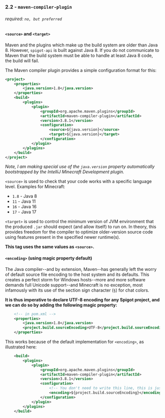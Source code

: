 ### 2.2 - `maven-compiler-plugin`
###### required: `no, but preferred`
#### `<source>` and `<target>`
Maven and the plugins which make up the build system are
older than Java 8. However, `spigot-api` is built against
Java 8. If you do not communicate to Maven that the build
system must be able to handle at least Java 8 code, the
build will fail.

The Maven compiler plugin provides a simple configuration
format for this:
```xml
<project>
    <properties>
        <java.version>1.8</java.version>
    </properties>
    <build>
        <plugins>
            <plugin>
                <groupId>org.apache.maven.plugins</groupId>
                <artifactId>maven-compiler-plugin</artifactId>
                <version>3.8.1</version>
                <configuration>
                    <source>${java.version}</source>
                    <target>${java.version}</target>
                </configuration>
            </plugin>
        </plugins>
    </build>
</project>
```
_Note, I am making special use of the `java.version`
property automatically bootstrapped by the IntelliJ
Minecraft Development plugin._

`<source>` is used to check that your code works with a
specific language level. Examples for Minecraft:
- `1.8` - Java 8
- `11` - Java 11
- `16` - Java 16
- `17` - Java 17

`<target>` is used to control the minimum version of JVM
environment that the produced `.jar` should expect (and
allow itself) to run on. In theory, this provides freedom
for the compiler to optimize older-version source code
using features present in the specified newer runtime(s).

**This tag uses the same values as `<source>`.**

#### `<encoding>` (using magic property default)
The Java compiler--and by extension, Maven--has generally
left the worry of default source file encoding to the host
system and its defaults. This creates a perfect storm for
Windows hosts--more and more software demands full Unicode
support--and Minecraft is no exception, most infamously with
its use of the section sign character (`§`) for chat colors.

**It is thus imperative to declare UTF-8 encoding for any
Spigot project, and we can do so by adding the following
magic property:**
```xml
    <!-- in pom.xml -->
    <properties>
        <java.version>1.8</java.version>
        <project.build.sourceEncoding>UTF-8</project.build.sourceEncoding>
    </properties>
```
This works because of the default implementation for
`<encoding>`, as illustrated here:
```xml
    <build>
        <plugins>
            <plugin>
                <groupId>org.apache.maven.plugins</groupId>
                <artifactId>maven-compiler-plugin</artifactId>
                <version>3.8.1</version>
                <configuration>
                    <!-- You don't need to write this line, this is just for illustration -->
                    <encoding>${project.build.sourceEncoding}</encoding>
                </configuration>
            </plugin>
        </plugins>
    </build>
```